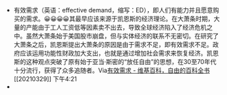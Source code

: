 - 有效需求（英语：effective demand，缩写：ED），即人们有能力并且愿意购买的需求。😀😀😀😀其最早应该来源于凯恩斯的经济理论。在大萧条时期，大量的产能由于工人工资低等因素卖不出去，导致全球经济陷入了经济危机之中。虽然大萧条始于美国股市崩盘，但与实体经济的联系不无密切。在研究了大萧条之后，凯恩斯提出大萧条的原因是由于需求不足，即有效需求不足。政府应该运用功能性财政加大支出，也就是通过增加社会需求来恢复经济。凯恩斯的这种观点突破了原有始于亚当·斯密的“放任自由”的思想，在30至70年代十分流行，获得了众多追随者。Via[有效需求 - 维基百科，自由的百科全书](https://zh.wikipedia.org/wiki/%E6%9C%89%E6%95%88%E9%9C%80%E6%B1%82) [[20210329]] 下午4:21
- 

